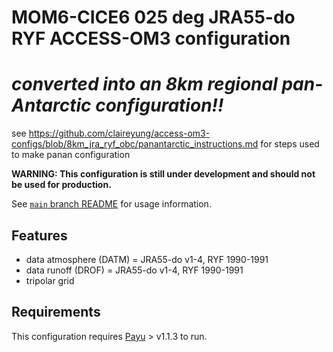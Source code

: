 # MOM6-CICE6 025 deg JRA55-do RYF ACCESS-OM3 configuration

# *converted into an 8km regional pan-Antarctic configuration!!*

see https://github.com/claireyung/access-om3-configs/blob/8km_jra_ryf_obc/panantarctic_instructions.md for steps used to make panan configuration


**WARNING: This configuration is still under development and should not be used for production.**

See [`main` branch
README](https://github.com/COSIMA/MOM6-CICE6/blob/main/README.md) for usage
information.

## Features

- data atmosphere (DATM) = JRA55-do v1-4, RYF 1990-1991
- data runoff (DROF) = JRA55-do v1-4, RYF 1990-1991
- tripolar grid

## Requirements

This configuration requires [Payu](https://github.com/payu-org/payu) > v1.1.3 to run.
